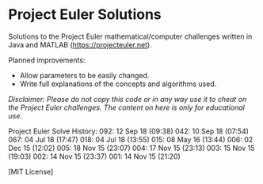 # Project Euler Solutions
Solutions to the Project Euler mathematical/computer challenges written in Java and MATLAB (https://projecteuler.net). 

Planned improvements:
  - Allow parameters to be easily changed.
  - Write full explanations of the concepts and algorithms used.

*Disclaimer: Please do not copy this code or in any way use it to cheat on the Project Euler challenges. The content on here is only for educational use.*

Project Euler Solve History:
092: 12 Sep 18 (09:38)
042: 10 Sep 18 (07:54)
067: 04 Jul 18 (17:47)
018: 04 Jul 18 (13:55)
015: 08 May 16 (13:44)
006: 02 Dec 15 (12:02)
005: 18 Nov 15 (23:07)
004: 17 Nov 15 (23:13)
003: 15 Nov 15 (19:03)
002: 14 Nov 15 (23:37)
001: 14 Nov 15 (21:20)

[MIT License]
